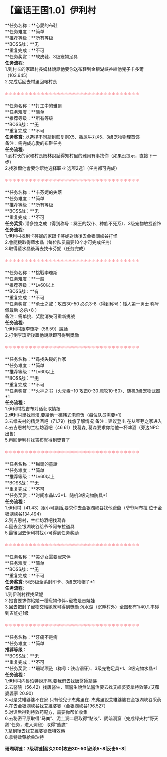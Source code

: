 # 【童话王国1.0】伊利村



**任务名称：**心愛的布鞋\
**任务难度：**简单\
**推荐等级：**所有等级\
**BOSS战：**无\
**重复完成：**不可\
**任务奖赏：**软皮鞋、3级宠物足具\
**任务流程:**  \
1.到村长的家跟村長姆林說話他要你送布鞋到金银湖峡谷給他兒子卡多爾（103.645）\
2.完成后回去村里回報村長\
\
![](../../../../../.gitbook/assets/1.gif)\
\
**任务名称：**打工中的雅爾\
**任务难度：**简单\
**推荐等级：**所有等级\
**BOSS战：**无\
**重复完成：**不可\
**任务奖赏:** 以选择不同拿到恢复剂X5、撒尿牛丸X5、3级宠物物理首饰\
备注：需完成心愛的布鞋任务\
**任务流程:**  \
1.到村长的家和村長姆林說話得知村里的雅爾有事找你（如果没提示，直接下一步）\
2.找雅爾他會要你帮她选择职业 选项2选1（任务都可完成）\
\
![](../../../../../.gitbook/assets/1.gif)\
\
**任务名称：**卡芬妮的失落\
**任务难度：**简单\
**推荐等级：**所有等级\
**BOSS战：**无\
**重复完成：**不可\
**任务奖赏:** 潘多拉之戒（得到称号：冥王的奴仆、种族不死系）、3级宠物敏捷首饰\
**任务流程:**  \
1.伊利村找到卡芬妮的家跟卡芬妮對話後去金银湖峡谷打怪\
2.會隨機取得藍水晶（每位队员需要10个才可完成任务）\
3.取得藍水晶後再去找卡芬妮（任务完成）\
\
![](../../../../../.gitbook/assets/1.gif)\
\
**任务名称：**挑戰李瓊斯\
**任务难度：**一般\
**推荐等级：**Lv60以上\
**BOSS战：**有\
**重复完成：**不可\
**任务奖赏：**勇士之戒：攻击30-50 必杀3-8（得到称号：矮人第一勇士 称号佩戴后 必杀+8 ）\
备注：需单挑、奖励消失可重新挑战\
**任务流程:**\
1.伊利村跟李瓊斯（56.59）說話\
2.打倒李瓊斯後跟他說話即可得到獎勵\
\
![](../../../../../.gitbook/assets/1.gif)\
\
**任务名称：**尋找失蹤的作家\
**任务难度：**简单\
**推荐等级：**Lv60以上\
**BOSS战：**无\
**重复完成：**不可\
**任务奖赏：**火神之书（火元素+10 攻击0-30 魔攻10-80）、随机3级宠物武器\*1\
**任务流程：**\
1.伊利村找吉布对话获取情报\
2.伊利村里找貝漢,要給他一碗韩式泡菜饭（每位队员需要\*1）\
3.去绿夫村的精灵酒吧（71.79）找悠了解情况    备注：建议登出 在从豆芽之家进入\
4.去吉恩村的兰桂坊酒吧（46 61）找葛森,   葛森要求你给他一杯啤酒（旁边NPC出售）\
5.再回伊利村找吉布就得到獎賞了\
\
![](../../../../../.gitbook/assets/1.gif)\
\
**任务名称：**暢銷的童話\
**任务难度：**简单\
**推荐等级：**Lv60以上\
**BOSS战：**无\
**重复完成：**不可\
**任务奖赏：**时间水晶Lv3\*1、随机3级宠物防具\*1\
**任务流程：**\
1.伊利村（41.43）跟小可講話,要求你去金银湖峡谷找他爺爺（爷爷阿布拉 位于金银湖峡谷134.494）\
2.到吉恩村，兰桂坊酒吧找葛森\
4.回去金银湖峡谷给爷爷阿布拉道具\
5.最後回去伊利村找小可得到任务奖励\
\
![](../../../../../.gitbook/assets/1.gif)\
\
**任务名称：**美少女需要寵來伴\
**任务难度：**简单\
**BOSS战：**无\
**重复完成：**不可\
**任务奖赏:** 5张5级全系封印卡、3级宠物帽子\*1\
**任务流程:**\
1.到伊利村裡找黛妮\
2.她會要求你給她一種寵物作伴\~寵物是吉娃娃\
3.回去把封了寵物交給她就可得到獎勵 沉水湖（沉睡村外）全图都有1/40几率碰到吉娃娃1级\
\
![](../../../../../.gitbook/assets/1.gif)\
\
**任务名称：**牙痛不是病\
**任务难度：**简单\
**推荐等级：**\
**BOSS战：**无\
**重复完成：**不可\
**任务奖赏：**珊瑚项链（称号：铁齿铜牙）、3级宠物足具\*1、3级宠物水晶\*1\
**任务流程：**\
1.伊利村内魯珀特說牙痛.要我們去找唐醫師拿藥\
2.去醫院（56.42）找唐醫生，唐醫生說無法醫治要去找艾維婆婆拿特效藥.(艾薇婆婆家 20.90）\
3.可是艾維婆婆不在家.只有他兒子杰弗里在. 杰弗里說艾維婆婆在金银湖峡谷采药\
4.在去金银湖峡谷找艾維婆婆（金银湖峡谷196.527）\
5.对话后得到特效药配方，需要你帮忙收集  \
6.去秘密平原取得“马粪”、泥土洞二层取得“黏液”、阴暗洞窟（完成绿夫村“野天鵝”任务，进入洞窟）取得“熊膽”\
7.拿到後去找艾維婆婆做特效藥\
8.拿特效藥給魯珀特\
\
**珊瑚项链：7级项链|耐久200|攻击30\~50|必杀5\~8|反击5\~8|**
